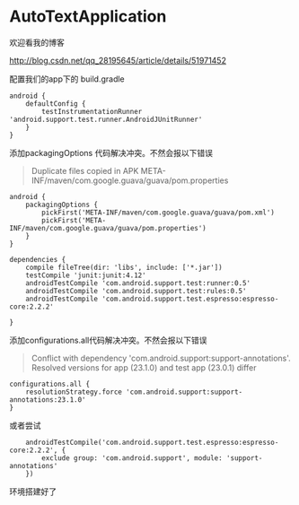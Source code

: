 # AutoTextApplication

欢迎看我的博客

http://blog.csdn.net/qq_28195645/article/details/51971452

配置我们的app下的 build.gradle

```
android {
	defaultConfig {
		testInstrumentationRunner 'android.support.test.runner.AndroidJUnitRunner'
	}
}
```


添加packagingOptions 代码解决冲突。不然会报以下错误
> Duplicate files copied in APK META-INF/maven/com.google.guava/guava/pom.properties
```
android {
    packagingOptions {
        pickFirst('META-INF/maven/com.google.guava/guava/pom.xml')
        pickFirst('META-INF/maven/com.google.guava/guava/pom.properties')
    }
}
```

```
dependencies {
    compile fileTree(dir: 'libs', include: ['*.jar'])
    testCompile 'junit:junit:4.12'
    androidTestCompile 'com.android.support.test:runner:0.5'
    androidTestCompile 'com.android.support.test:rules:0.5'
    androidTestCompile 'com.android.support.test.espresso:espresso-core:2.2.2'

}
```

添加configurations.all代码解决冲突。不然会报以下错误


> Conflict with dependency 'com.android.support:support-annotations'. Resolved versions for app (23.1.0) and test app (23.0.1) differ

```
configurations.all {
    resolutionStrategy.force 'com.android.support:support-annotations:23.1.0'
}
```
或者尝试

```
    androidTestCompile('com.android.support.test.espresso:espresso-core:2.2.2', {
        exclude group: 'com.android.support', module: 'support-annotations'
    })
```

环境搭建好了
